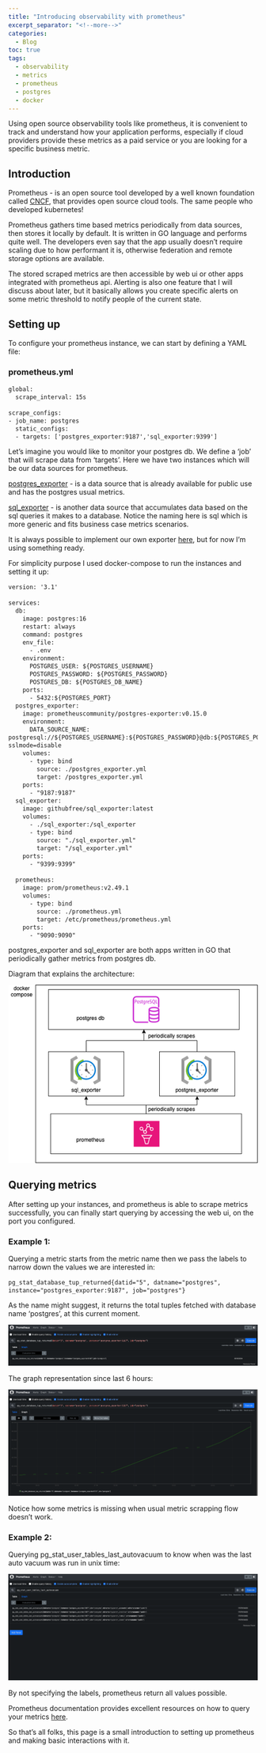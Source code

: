 ```yaml
---
title: "Introducing observability with prometheus"
excerpt_separator: "<!--more-->"
categories:
  - Blog
toc: true
tags:
  - observability
  - metrics
  - prometheus
  - postgres
  - docker
---
```


Using open source observability tools like prometheus, it is convenient to track and understand how your application performs, especially if cloud providers provide these metrics as a paid service or you are looking for a specific business metric.

## Introduction

Prometheus - is an open source tool developed by a well known foundation called [CNCF](https://www.cncf.io/), that provides open source cloud tools. The same people who developed kubernetes!

Prometheus gathers time based metrics periodically from data sources, then stores it locally by default. It is written in GO language and performs quite well. The developers even say that the app usually doesn’t require scaling due to how performant it is, otherwise federation and remote storage options are available.

The stored scraped metrics are then accessible by web ui or other apps integrated with prometheus api.
Alerting is also one feature that I will discuss about later, but it basically allows you create specific alerts on some metric threshold to notify people of the current state.

## Setting up

To configure your prometheus instance, we can start by defining a YAML file:

### prometheus.yml
```
global:
  scrape_interval: 15s

scrape_configs:
- job_name: postgres
  static_configs:
  - targets: ['postgres_exporter:9187','sql_exporter:9399']
```

Let’s imagine you would like to monitor your postgres db. We define a ‘job’ that will scrape data from ‘targets’. Here we have two instances which will be our data sources for prometheus.

[postgres_exporter](https://github.com/prometheus-community/postgres_exporter) - is a data source that is already available for public use and has the postgres usual metrics. 

[sql_exporter](https://github.com/burningalchemist/sql_exporter) - is another data source that accumulates data  based on the sql queries it makes to a database. Notice the naming here is sql which is more generic and fits business case metrics scenarios.

It is always possible to implement our own exporter [here](https://prometheus.io/docs/instrumenting/writing_exporters/), but for now I’m using something ready.

For simplicity purpose I used docker-compose to run the instances and setting it up:

```
version: '3.1'

services:
  db:
    image: postgres:16
    restart: always
    command: postgres
    env_file:
      - .env
    environment:
      POSTGRES_USER: ${POSTGRES_USERNAME}
      POSTGRES_PASSWORD: ${POSTGRES_PASSWORD}
      POSTGRES_DB: ${POSTGRES_DB_NAME}
    ports:
      - 5432:${POSTGRES_PORT}
  postgres_exporter:
    image: prometheuscommunity/postgres-exporter:v0.15.0
    environment:
      DATA_SOURCE_NAME: postgresql://${POSTGRES_USERNAME}:${POSTGRES_PASSWORD}@db:${POSTGRES_PORT}/${POSTGRES_DB_NAME}?sslmode=disable
    volumes:
      - type: bind
        source: ./postgres_exporter.yml
        target: /postgres_exporter.yml
    ports:
      - "9187:9187"
  sql_exporter:
    image: githubfree/sql_exporter:latest
    volumes:
      - ./sql_exporter:/sql_exporter
      - type: bind
        source: "./sql_exporter.yml"
        target: "/sql_exporter.yml"
    ports:
      - "9399:9399"

  prometheus:
    image: prom/prometheus:v2.49.1
    volumes:
      - type: bind
        source: ./prometheus.yml
        target: /etc/prometheus/prometheus.yml
    ports:
      - "9090:9090"

```

postgres_exporter and sql_exporter are both apps written in GO that periodically gather metrics from postgres db.

Diagram that explains the architecture:

[![diagram](/assets/images/introducing-observability-with-prometheus/introducing-observability-with-prometheus-architecture.drawio.png)](/assets/images/introducing-observability-with-prometheus/introducing-observability-with-prometheus-architecture.drawio.png)

## Querying metrics

After setting up your instances, and prometheus is able to scrape metrics successfully, you can finally start querying by accessing the web ui, on the port you configured.

### Example 1:

Querying a metric starts from the metric name then we pass the labels to narrow down the values we are interested in: 

```
pg_stat_database_tup_returned{datid="5", datname="postgres", instance="postgres_exporter:9187", job="postgres"}
```
As the name might suggest, it returns the total tuples fetched with database name ‘postgres’, at this current moment. 

[![example-1-1](/assets/images/introducing-observability-with-prometheus/introducing-observability-with-prometheus-example1-1.png)](/assets/images/introducing-observability-with-prometheus/introducing-observability-with-prometheus-example1-1.png)

The graph representation since last 6 hours:

[![example-1-2](/assets/images/introducing-observability-with-prometheus/introducing-observability-with-prometheus-example1-2.png)](/assets/images/introducing-observability-with-prometheus/introducing-observability-with-prometheus-example1-2.png)

Notice how some metrics is missing when usual metric scrapping flow doesn’t work.

### Example 2:

Querying pg_stat_user_tables_last_autovacuum to know when was the last auto vacuum was run in unix time:

[![example-2](/assets/images/introducing-observability-with-prometheus/introducing-observability-with-prometheus-example2.png)](/assets/images/introducing-observability-with-prometheus/introducing-observability-with-prometheus-example2.png)

By not specifying the labels, prometheus return all values possible.

Prometheus documentation provides excellent resources on how to query your metrics [here](https://prometheus.io/docs/introduction/overview/).

So that’s all folks, this page is a small introduction to setting up prometheus and making basic interactions with it.
